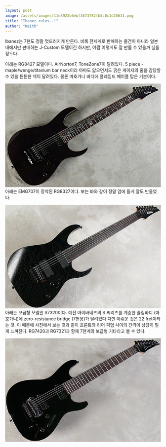 ```yaml
---
layout: post
image: /assets/images/11e8923b6ebf3673782fb5c0c1d25631.png
title: "Ibanez rules..!"
author: "Keith"
---
```


Ibanez는 7현도 정말 멋드러지게 만든다. 비록 전세계로 판매하는 물건이 아니라 일본 내에서만 판매하는 J-Custom 모델이긴 하지만, 어쩜 이렇게도 잘 만들 수 있을까 싶을 정도다.

아래는 RG8427 모델이다. AirNorton7, ToneZone7이 달려있다. 5 piece - maple/wenge/titanium bar neck이라 아마도 얇으면서도 굵은 게이지의 줄을 감당할 수 있을 튼튼한 넥이 달려있다. 물론 마호가니 바디에 플레임드 메이플 탑은 기본이다.

![image](/assets/images/11e8923b6ebf3673782fb5c0c1d25631.png)
아래는 EMG707이 장착된 RG8327이다. 보는 바와 같이 정말 맘에 들게 잘도 만들었다.

![image](/assets/images/a5d461fa9990d6a499801ac3a01cc876.png)
아래는 보급형 모델인 S7320이다. 예전 아이바네즈의 S 씨리즈를 계승한 슬림바디 (마호가니)에 zero-resistance bridge (7현용)가 달려있다 다만 아쉬운 것은 22 fret이라는 것. 이 때문에 사진에서 보는 것과 같이 프론트와 리어 픽업 사이의 간격이 상당히 멀게 느껴진다. RG7420과 RG7321과 함께 7현계의 보급형 기타라고 볼 수 있다.

![image](/assets/images/967f6b2c2a31457d0600db2859dc6311.png)


